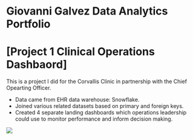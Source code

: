 # Giovanni Galvez Data Analytics Portfolio

# [Project 1 Clinical Operations Dashbaord]
This is a project I did for the Corvallis Clinic in partnership with the Chief Opearting Officer. 

* Data came from EHR data warehouse: Snowflake. 
* Joined various related datasets based on primary and foreign keys. 
* Created 4 separate landing dashboards which operations leadership could use to monitor performance and inform decision making.
  
![](Pictures/tableau_dashbaord.png)


